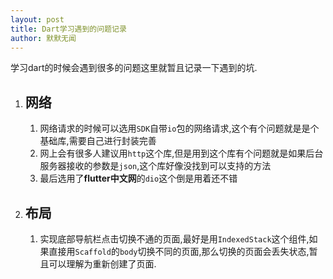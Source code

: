 ```yaml
---
layout: post
title: Dart学习遇到的问题记录
author: 默默无闻
---
```


学习dart的时候会遇到很多的问题这里就暂且记录一下遇到的坑.

1. ## 网络
   1. 网络请求的时候可以选用`SDK`自带`io`包的网络请求,这个有个问题就是是个基础库,需要自己进行封装完善
   2. 网上会有很多人建议用`http`这个库,但是用到这个库有个问题就是如果后台服务器接收的参数是`json`,这个库好像没找到可以支持的方法
   3. 最后选用了**flutter中文网**的`dio`这个倒是用着还不错
2. ## 布局
   1. 实现底部导航栏点击切换不通的页面,最好是用`IndexedStack`这个组件,如果直接用`Scaffold`的`body`切换不同的页面,那么切换的页面会丢失状态,暂且可以理解为重新创建了页面.
